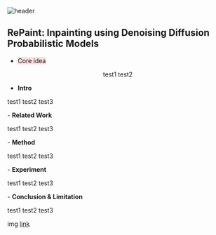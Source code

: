 ![header](https://capsule-render.vercel.app/api?type=waving&color=auto&height=80&section=header&text=Welcome%20Paper%20Review&fontSize=50)


## RePaint: Inpainting using Denoising Diffusion Probabilistic Models

- <span style="background-color:#ffdce0">Core idea</span>
<div align=center>
test1
test2
</div>

- <strong>Intro</strong>
<p>
test1
test2
test3
</p>
- <strong>Related Work</strong>
<p>
test1
test2
test3
</p>
- <strong>Method</strong>
<p>
test1
test2
test3
</p>
- <strong>Experiment</strong>
<p>
test1
test2
test3
</p>
- <strong>Conclusion & Limitation</strong>
<p>
test1
test2
test3
</p>


<img src="">img</img>
<a href="">link</a>

